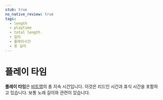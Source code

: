 ```yaml
---
stub: true
no_native_review: true
tags:
  - length
  - playtime
  - total length
  - 길이
  - 플레이시간
  - 총 길이
---
```


# 플레이 타임

**플레이 타임**은 [비트맵](/wiki/Beatmap)의 총 지속 시간입니다. 이것은 리드인 시간과 휴식 시간을 포함하고 있습니다. 보통 노래 길이와 관련이 있습니다.
